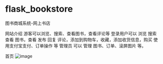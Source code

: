 # flask_bookstore
图书商城系统-网上书店

网站介绍
游客可以浏览、搜索、查看图书，查看评论等
登录用户可以 浏览 搜索 查看 图书，查看 发布 回复 评论，添加到购物车，收藏，添加收货信息，购买 使用支付宝支付、订单操作 等
管理员 可以 管理 图书、订单、滚屏图片 等。

首页
![image](https://github.com/hyc-shayu/flask_bookstore/raw/master/image/1.png)
